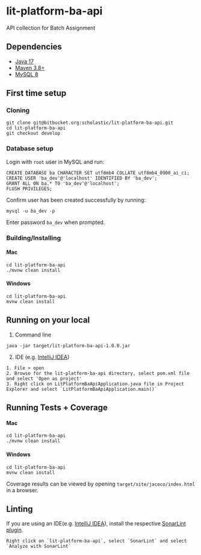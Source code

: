 # lit-platform-ba-api
API collection for Batch Assignment

## Dependencies
* [Java 17](https://www.oracle.com/java/technologies/downloads/)
* [Maven 3.8+](https://maven.apache.org/)
* [MySQL 8](https://dev.mysql.com/downloads/mysql/)

## First time setup

### Cloning
```
git clone git@bitbucket.org:scholastic/lit-platform-ba-api.git
cd lit-platform-ba-api
git checkout develop
```

### Database setup

Login with `root` user in MySQL and run:

```
CREATE DATABASE ba CHARACTER SET utf8mb4 COLLATE utf8mb4_0900_ai_ci;
CREATE USER 'ba_dev'@'localhost' IDENTIFIED BY 'ba_dev';
GRANT ALL ON ba.* TO 'ba_dev'@'localhost';
FLUSH PRIVILEGES;
```

Confirm user has been created successfully by running:

```
mysql -u ba_dev -p
```

Enter password `ba_dev` when prompted.

### Building/Installing
#### Mac
```
cd lit-platform-ba-api
./mvnw clean install
```
#### Windows
```
cd lit-platform-ba-api
mvnw clean install
```

## Running on your local
1. Command line
```
java -jar target/lit-platform-ba-api-1.0.0.jar
```
2. IDE (e.g. [IntelliJ IDEA](https://www.jetbrains.com/idea/download/#section=mac))
```
1. File > open
2. Browse for the lit-platform-ba-api directory, select pom.xml file and select 'Open as project'
3. Right click on LitPlatformBaApiApplication.java file in Project Explorer and select `LitPlatformBaApiApplication.main()`
```

## Running Tests + Coverage
#### Mac
```
cd lit-platform-ba-api
./mvnw clean install
```
#### Windows
```
cd lit-platform-ba-api
mvnw clean install
```
Coverage results can be viewed by opening `target/site/jacoco/index.html` in a browser.

## Linting
If you are using an IDE(e.g. [IntelliJ IDEA](https://www.jetbrains.com/idea/download/#section=mac)), install the respective [SonarLint plugin](https://www.sonarlint.org/).
```
Right click on `lit-platform-ba-api`, select `SonarLint` and select `Analyze with SonarLint`
```